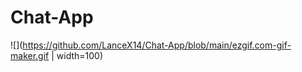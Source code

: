 # Chat-App

![](https://github.com/LanceX14/Chat-App/blob/main/ezgif.com-gif-maker.gif | width=100)
